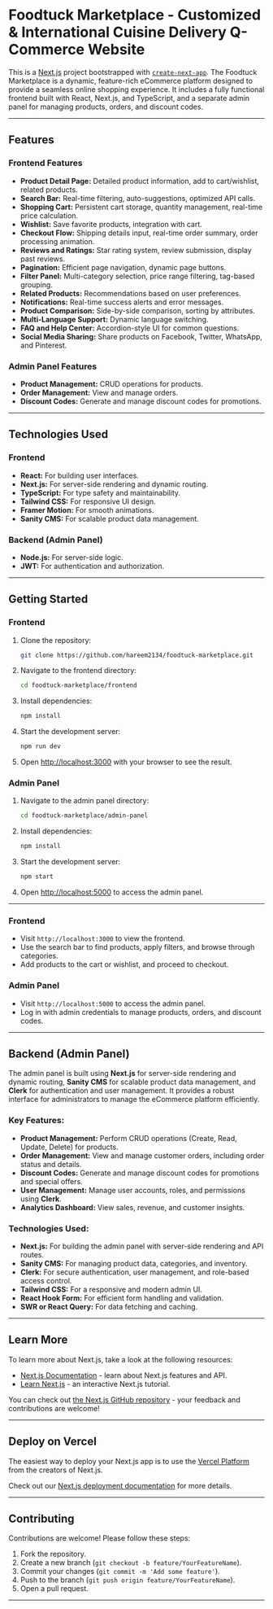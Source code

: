 # Foodtuck Marketplace - Customized & International Cuisine Delivery Q-Commerce Website

This is a [Next.js](https://nextjs.org) project bootstrapped with [`create-next-app`](https://nextjs.org/docs/app/api-reference/cli/create-next-app). The Foodtuck Marketplace is a dynamic, feature-rich eCommerce platform designed to provide a seamless online shopping experience. It includes a fully functional frontend built with React, Next.js, and TypeScript, and a separate admin panel for managing products, orders, and discount codes.

---

## Features

### Frontend Features
- **Product Detail Page:** Detailed product information, add to cart/wishlist, related products.
- **Search Bar:** Real-time filtering, auto-suggestions, optimized API calls.
- **Shopping Cart:** Persistent cart storage, quantity management, real-time price calculation.
- **Wishlist:** Save favorite products, integration with cart.
- **Checkout Flow:** Shipping details input, real-time order summary, order processing animation.
- **Reviews and Ratings:** Star rating system, review submission, display past reviews.
- **Pagination:** Efficient page navigation, dynamic page buttons.
- **Filter Panel:** Multi-category selection, price range filtering, tag-based grouping.
- **Related Products:** Recommendations based on user preferences.
- **Notifications:** Real-time success alerts and error messages.
- **Product Comparison:** Side-by-side comparison, sorting by attributes.
- **Multi-Language Support:** Dynamic language switching.
- **FAQ and Help Center:** Accordion-style UI for common questions.
- **Social Media Sharing:** Share products on Facebook, Twitter, WhatsApp, and Pinterest.

### Admin Panel Features
- **Product Management:** CRUD operations for products.
- **Order Management:** View and manage orders.
- **Discount Codes:** Generate and manage discount codes for promotions.

---

## Technologies Used

### Frontend
- **React:** For building user interfaces.
- **Next.js:** For server-side rendering and dynamic routing.
- **TypeScript:** For type safety and maintainability.
- **Tailwind CSS:** For responsive UI design.
- **Framer Motion:** For smooth animations.
- **Sanity CMS:** For scalable product data management.

### Backend (Admin Panel)
- **Node.js:** For server-side logic.
- **JWT:** For authentication and authorization.

---

## Getting Started

### Frontend
1. Clone the repository:
   ```bash
   git clone https://github.com/hareem2134/foodtuck-marketplace.git
   ```
2. Navigate to the frontend directory:
   ```bash
   cd foodtuck-marketplace/frontend
   ```
3. Install dependencies:
   ```bash
   npm install
   ```
4. Start the development server:
   ```bash
   npm run dev
   ```
5. Open [http://localhost:3000](http://localhost:3000) with your browser to see the result.

### Admin Panel
1. Navigate to the admin panel directory:
   ```bash
   cd foodtuck-marketplace/admin-panel
   ```
2. Install dependencies:
   ```bash
   npm install
   ```
3. Start the development server:
   ```bash
   npm start
   ```
4. Open [http://localhost:5000](http://localhost:5000) to access the admin panel.

---

### Frontend
- Visit `http://localhost:3000` to view the frontend.
- Use the search bar to find products, apply filters, and browse through categories.
- Add products to the cart or wishlist, and proceed to checkout.

### Admin Panel
- Visit `http://localhost:5000` to access the admin panel.
- Log in with admin credentials to manage products, orders, and discount codes.

---

## Backend (Admin Panel)

The admin panel is built using **Next.js** for server-side rendering and dynamic routing, **Sanity CMS** for scalable product data management, and **Clerk** for authentication and user management. It provides a robust interface for administrators to manage the eCommerce platform efficiently.

### Key Features:
- **Product Management:** Perform CRUD operations (Create, Read, Update, Delete) for products.
- **Order Management:** View and manage customer orders, including order status and details.
- **Discount Codes:** Generate and manage discount codes for promotions and special offers.
- **User Management:** Manage user accounts, roles, and permissions using **Clerk**.
- **Analytics Dashboard:** View sales, revenue, and customer insights.

### Technologies Used:
- **Next.js:** For building the admin panel with server-side rendering and API routes.
- **Sanity CMS:** For managing product data, categories, and inventory.
- **Clerk:** For secure authentication, user management, and role-based access control.
- **Tailwind CSS:** For a responsive and modern admin UI.
- **React Hook Form:** For efficient form handling and validation.
- **SWR or React Query:** For data fetching and caching.

---

## Learn More

To learn more about Next.js, take a look at the following resources:

- [Next.js Documentation](https://nextjs.org/docs) - learn about Next.js features and API.
- [Learn Next.js](https://nextjs.org/learn) - an interactive Next.js tutorial.

You can check out [the Next.js GitHub repository](https://github.com/vercel/next.js) - your feedback and contributions are welcome!

---

## Deploy on Vercel

The easiest way to deploy your Next.js app is to use the [Vercel Platform](https://vercel.com/new?utm_medium=default-template&filter=next.js&utm_source=create-next-app&utm_campaign=create-next-app-readme) from the creators of Next.js.

Check out our [Next.js deployment documentation](https://nextjs.org/docs/app/building-your-application/deploying) for more details.

---

## Contributing

Contributions are welcome! Please follow these steps:

1. Fork the repository.
2. Create a new branch (`git checkout -b feature/YourFeatureName`).
3. Commit your changes (`git commit -m 'Add some feature'`).
4. Push to the branch (`git push origin feature/YourFeatureName`).
5. Open a pull request.

---